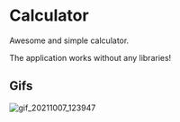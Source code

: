 # Calculator
Awesome and simple calculator.

The application works without any libraries!

## Gifs
![gif_20211007_123947](https://user-images.githubusercontent.com/69151373/136348615-7cb1f09c-bc81-4042-97d7-e5ba5f59cd68.gif)
